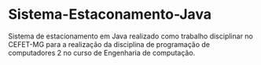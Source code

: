 # Sistema-Estaconamento-Java
Sistema de estacionamento em Java realizado como trabalho disciplinar no CEFET-MG para a realização da disciplina de programação de computadores 2 no curso de Engenharia de computação.

